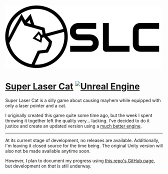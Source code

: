 [![SLC](https://github.com/IanBlackledge/SuperLaserCat/blob/master/docs/images/logo.png)](https://ianblackledge.github.io/SuperLaserCat/)
# [Super Laser Cat](https://ianblackledge.github.io/SuperLaserCat/) [![Unreal Engine](https://img.shields.io/badge/Unreal_Engine-4.23-blue?style=flat-square&logo=unreal-engine)](https://www.unrealengine.com)

Super Laser Cat is a silly game about causing mayhem while equipped with only a laser pointer and a cat.

I originally created this game quite some time ago, but the week I spent throwing it together left the quality very... lacking. I've decided to do it justice and create an updated version using a [much better engine](https://www.unrealengine.com).

---

At its current stage of development, no releases are available. Additionally, I'm leaving it closed source for the time being. The original Unity version will also not be made available anytime soon.

However, I plan to document my progress using [this repo's GitHub page](https://ianblackledge.github.io/SuperLaserCat/), but development on *that* is still underway.
